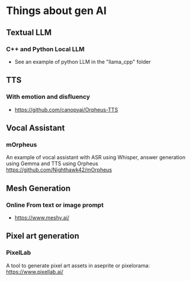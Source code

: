 # Things about gen AI

## Textual LLM

### C++ and Python Local LLM
- See an example of python LLM in the "llama_cpp" folder

## TTS

### With emotion and disfluency
- https://github.com/canopyai/Orpheus-TTS

## Vocal Assistant
### mOrpheus
An example of vocal assistant with ASR using Whisper, answer generation using Gemma and TTS using Orpheus
https://github.com/Nighthawk42/mOrpheus


## Mesh Generation

### Online From text or image prompt
- https://www.meshy.ai/

## Pixel art generation

### PixelLab
A tool to generate pixel art assets in aseprite or pixelorama: https://www.pixellab.ai/
